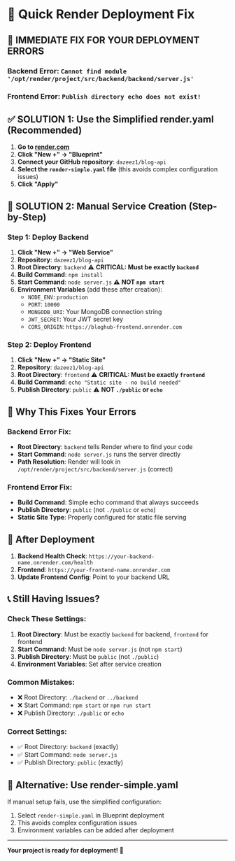 # 🚀 Quick Render Deployment Fix

## 🚨 **IMMEDIATE FIX FOR YOUR DEPLOYMENT ERRORS**

### **Backend Error**: `Cannot find module '/opt/render/project/src/backend/backend/server.js'`
### **Frontend Error**: `Publish directory echo does not exist!`

## ✅ **SOLUTION 1: Use the Simplified render.yaml (Recommended)**

1. **Go to [render.com](https://render.com)**
2. **Click "New +" → "Blueprint"**
3. **Connect your GitHub repository**: `dazeez1/blog-api`
4. **Select the `render-simple.yaml` file** (this avoids complex configuration issues)
5. **Click "Apply"**

## 🔧 **SOLUTION 2: Manual Service Creation (Step-by-Step)**

### **Step 1: Deploy Backend**
1. **Click "New +" → "Web Service"**
2. **Repository**: `dazeez1/blog-api`
3. **Root Directory**: `backend` ⚠️ **CRITICAL: Must be exactly `backend`**
4. **Build Command**: `npm install`
5. **Start Command**: `node server.js` ⚠️ **NOT `npm start`**
6. **Environment Variables** (add these after creation):
   - `NODE_ENV`: `production`
   - `PORT`: `10000`
   - `MONGODB_URI`: Your MongoDB connection string
   - `JWT_SECRET`: Your JWT secret key
   - `CORS_ORIGIN`: `https://bloghub-frontend.onrender.com`

### **Step 2: Deploy Frontend**
1. **Click "New +" → "Static Site"**
2. **Repository**: `dazeez1/blog-api`
3. **Root Directory**: `frontend` ⚠️ **CRITICAL: Must be exactly `frontend`**
4. **Build Command**: `echo "Static site - no build needed"`
5. **Publish Directory**: `public` ⚠️ **NOT `./public` or `echo`**

## 🎯 **Why This Fixes Your Errors**

### **Backend Error Fix:**
- **Root Directory**: `backend` tells Render where to find your code
- **Start Command**: `node server.js` runs the server directly
- **Path Resolution**: Render will look in `/opt/render/project/src/backend/server.js` (correct)

### **Frontend Error Fix:**
- **Build Command**: Simple echo command that always succeeds
- **Publish Directory**: `public` (not `./public` or `echo`)
- **Static Site Type**: Properly configured for static file serving

## 🚀 **After Deployment**

1. **Backend Health Check**: `https://your-backend-name.onrender.com/health`
2. **Frontend**: `https://your-frontend-name.onrender.com`
3. **Update Frontend Config**: Point to your backend URL

## 📞 **Still Having Issues?**

### **Check These Settings:**
1. **Root Directory**: Must be exactly `backend` for backend, `frontend` for frontend
2. **Start Command**: Must be `node server.js` (not `npm start`)
3. **Publish Directory**: Must be `public` (not `./public`)
4. **Environment Variables**: Set after service creation

### **Common Mistakes:**
- ❌ Root Directory: `./backend` or `../backend`
- ❌ Start Command: `npm start` or `npm run start`
- ❌ Publish Directory: `./public` or `echo`

### **Correct Settings:**
- ✅ Root Directory: `backend` (exactly)
- ✅ Start Command: `node server.js`
- ✅ Publish Directory: `public` (exactly)

## 🔄 **Alternative: Use render-simple.yaml**

If manual setup fails, use the simplified configuration:
1. Select `render-simple.yaml` in Blueprint deployment
2. This avoids complex configuration issues
3. Environment variables can be added after deployment

---

**Your project is ready for deployment! 🎉**

